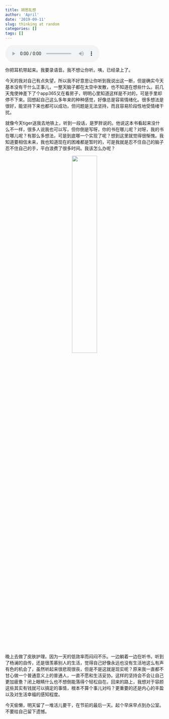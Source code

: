 ```yaml
---
title: 胡思乱想
author: 'April'
date: '2019-09-11'
slug: thinking at random
categories: []
tags: []
---
```


<audio controls="controls">
	<source src="http://music.163.com/song/media/outer/url?id=410161452.mp3" type="audio/mpeg" />
	Your browser does not support the audio element.
</audio>

你把耳机带起来。我要录语音。我不想让你听。咦，已经录上了。

今天的我对自己有点失望，所以我不好意思让你听到我说出这一断，但是确实今天基本没有干什么正事儿，一整天脑子都在太空中发散，也不知道在想些什么。前几天鬼使神差下了个app365又在看房子，明明心里知道这样是不对的，可是手里却停不下来。回想起自己这么多年来的种种感觉，好像总是容易情绪化。很多想法是很好，能坚持下来也都可以成功，但问题是无法坚持，而且容易阶段性地受情绪干扰。

就像今天tiger送我去地铁上，听到一段话，是罗胖说的。他说这本书看起来没什么不一样，很多人说我也可以写，但你倒是写呀，你的书在哪儿呢？对呀，我的书在哪儿呢？有那么多想法，可是到底哪一个实现了呢？想到这里就觉得很惭愧。我知道要相信未来，我也知道现在的困难都是暂时的，可是我就是忍不住自己的脑子忍不住自己的手，平白浪费了很多时间。我该怎么办呢？

<div align="center"><img src="/figure/2019-09-11/fig1.jpg" width="40%" \></div>

晚上去做了皮肤护理。因为一天的低效率而闷闷不乐。一边躺着一边在听书，听到了杨澜的自传，还是很羡慕别人的生活，觉得自己好像永远也没有生活地这么有声有色的机会了，虽然听起来很悲观很丧，但是不是这就是现实呢？原来我一直都不甘心做一个普通意义上的普通人，一直不愿和生活妥协。这样的坚持会不会让自己更加疲惫？闭上眼睛什么也不想倒能落得个轻松自在。回来的路上，我想对于容颜这些其实有钱就可以搞定的事情，根本不算个事儿对吗？更重要的还是内心的丰盈以及对生活幸福的感知程度。

今天偷懒，明天留了一堆活儿要干，在节前的最后一天。起个早床早点到办公室。不要给自己留下遗憾。
